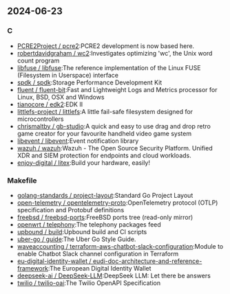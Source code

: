 ## 2024-06-23

### C

* [PCRE2Project / pcre2](https://github.com/PCRE2Project/pcre2):PCRE2 development is now based here.
* [robertdavidgraham / wc2](https://github.com/robertdavidgraham/wc2):Investigates optimizing 'wc', the Unix word count program
* [libfuse / libfuse](https://github.com/libfuse/libfuse):The reference implementation of the Linux FUSE (Filesystem in Userspace) interface
* [spdk / spdk](https://github.com/spdk/spdk):Storage Performance Development Kit
* [fluent / fluent-bit](https://github.com/fluent/fluent-bit):Fast and Lightweight Logs and Metrics processor for Linux, BSD, OSX and Windows
* [tianocore / edk2](https://github.com/tianocore/edk2):EDK II
* [littlefs-project / littlefs](https://github.com/littlefs-project/littlefs):A little fail-safe filesystem designed for microcontrollers
* [chrismaltby / gb-studio](https://github.com/chrismaltby/gb-studio):A quick and easy to use drag and drop retro game creator for your favourite handheld video game system
* [libevent / libevent](https://github.com/libevent/libevent):Event notification library
* [wazuh / wazuh](https://github.com/wazuh/wazuh):Wazuh - The Open Source Security Platform. Unified XDR and SIEM protection for endpoints and cloud workloads.
* [enjoy-digital / litex](https://github.com/enjoy-digital/litex):Build your hardware, easily!

### Makefile

* [golang-standards / project-layout](https://github.com/golang-standards/project-layout):Standard Go Project Layout
* [open-telemetry / opentelemetry-proto](https://github.com/open-telemetry/opentelemetry-proto):OpenTelemetry protocol (OTLP) specification and Protobuf definitions
* [freebsd / freebsd-ports](https://github.com/freebsd/freebsd-ports):FreeBSD ports tree (read-only mirror)
* [openwrt / telephony](https://github.com/openwrt/telephony):The telephony packages feed
* [upbound / build](https://github.com/upbound/build):Upbound build and CI scripts
* [uber-go / guide](https://github.com/uber-go/guide):The Uber Go Style Guide.
* [waveaccounting / terraform-aws-chatbot-slack-configuration](https://github.com/waveaccounting/terraform-aws-chatbot-slack-configuration):Module to enable Chatbot Slack channel configuration in Terraform
* [eu-digital-identity-wallet / eudi-doc-architecture-and-reference-framework](https://github.com/eu-digital-identity-wallet/eudi-doc-architecture-and-reference-framework):The European Digital Identity Wallet
* [deepseek-ai / DeepSeek-LLM](https://github.com/deepseek-ai/DeepSeek-LLM):DeepSeek LLM: Let there be answers
* [twilio / twilio-oai](https://github.com/twilio/twilio-oai):The Twilio OpenAPI Specification
